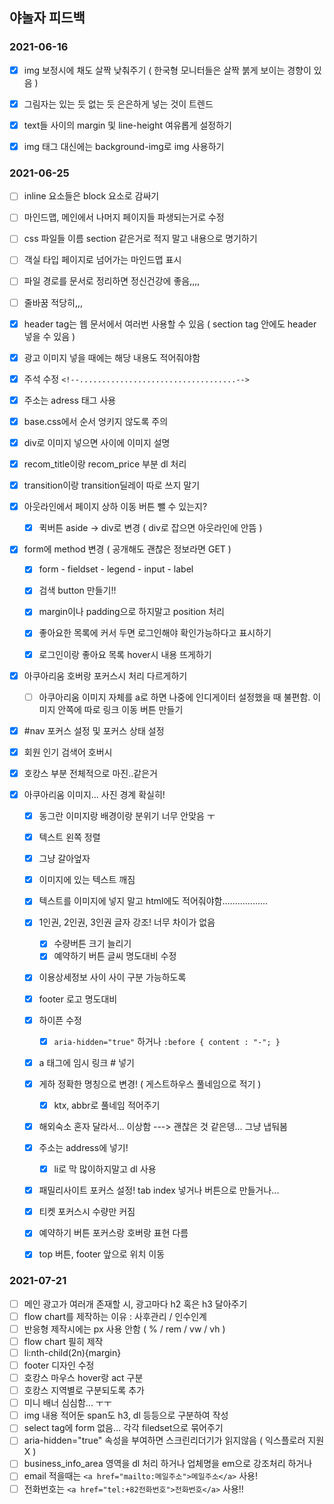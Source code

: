 ## 야놀자 피드백





### 2021-06-16

- [x] img 보정시에 채도 살짝 낮춰주기 ( 한국형 모니터들은 살짝 붉게 보이는 경향이 있음 )
- [x] 그림자는 있는 듯 없는 듯 은은하게 넣는 것이 트렌드
- [x] text들 사이의 margin 및 line-height 여유롭게 설정하기
- [x] img 태그 대신에는 background-img로 img 사용하기 











### 2021-06-25

- [ ] inline 요소들은 block 요소로 감싸기
- [ ] 마인드맵, 메인에서 나머지 페이지들 파생되는거로 수정
- [ ] css 파일들 이름 section 같은거로 적지 말고 내용으로 명기하기
- [ ] 객실 타입 페이지로 넘어가는 마인드맵 표시
- [ ] 파일 경로를 문서로 정리하면 정신건강에 좋음,,,,
- [ ] 줄바꿈 적당히,,,



- [x] header tag는 웹 문서에서 여러번 사용할 수 있음 ( section tag 안에도 header 넣을 수 있음 )

- [x] 광고 이미지 넣을 때에는 해당 내용도 적어줘야함

- [x] 주석 수정 `<!--...................................-->`

- [x] 주소는 adress 태그 사용

- [x] base.css에서 순서 엉키지 않도록 주의 

- [x] div로 이미지 넣으면 사이에 이미지 설명

- [x] recom_title이랑 recom_price 부분 dl 처리

- [x] transition이랑 transition딜레이 따로 쓰지 말기

- [x] 아웃라인에서 페이지 상하 이동 버튼 뺄 수 있는지?

  - [x] 퀵버튼 aside -> div로 변경 ( div로 잡으면 아웃라인에 안뜸 )

- [x] form에 method 변경 ( 공개해도 괜찮은 정보라면 GET )

  - [x] form - fieldset - legend - input - label
  - [x] 검색 button 만들기!!
  - [x] margin이나 padding으로 하지말고 position 처리

  - [x] 좋아요한 목록에 커서 두면 로그인해야 확인가능하다고 표시하기
  - [x] 로그인이랑 좋아요 목록 hover시 내용 뜨게하기

- [x] 아쿠아리움 호버랑 포커스시 처리 다르게하기

  - [ ] 아쿠아리움 이미지 자체를 a로 하면 나중에 인디게이터 설정했을 때 불편함. 이미지 안쪽에 따로 링크 이동 버튼 만들기

- [x] #nav 포커스 설정 및 포커스 상태 설정

- [x] 회원 인기 검색어 호버시 

- [x] 호캉스 부분 전체적으로 마진..같은거
- [x] 아쿠아리움 이미지... 사진 경계 확실히!
  - [x] 동그란 이미지랑 배경이랑 분위기 너무 안맞음 ㅜ
  - [x] 텍스트 왼쪽 정렬
  - [x] 그냥 갈아엎자
  - [x] 이미지에 있는 텍스트 깨짐
  - [x] 텍스트를 이미지에 넣지 말고 html에도 적어줘야함..................
  - [x] 1인권, 2인권, 3인권 글자 강조! 너무 차이가 없음
    - [x] 수량버튼 크기 늘리기
    - [x] 예약하기 버튼 글씨 명도대비 수정
  - [x] 이용상세정보 사이 사이 구분 가능하도록
  - [x] footer 로고 명도대비
  
  - [x] 하이픈 수정 
    - [x] `aria-hidden="true"` 하거나 `:before { content : "-"; }`
  
  - [x] a 태그에 임시 링크 # 넣기 
  - [x] 게하 정확한 명칭으로 변경! ( 게스트하우스 풀네임으로 적기 )
    - [x] ktx, abbr로 풀네임 적어주기
  - [x] 해외숙소 혼자 달라서... 이상함 ---> 괜찮은 것 같은뎅... 그냥 냅둬봄
  - [x] 주소는 address에 넣기!
    - [x] li로 막 많이하지말고 dl 사용
  - [x] 패밀리사이트 포커스 설정! tab index 넣거나 버튼으로 만들거나...
  - [x] 티켓 포커스시 수량만 커짐
  - [x] 예약하기 버튼 포커스랑 호버랑 표현 다름
  - [x] top 버튼, footer 앞으로 위치 이동












### 2021-07-21


- [ ] 메인 광고가 여러개 존재할 시, 광고마다 h2 혹은 h3 달아주기
- [ ] flow chart를 제작하는 이유 : 사후관리 / 인수인계
- [ ] 반응형 제작시에는 px 사용 안함 ( % / rem / vw / vh )
- [ ] flow chart 필히 제작
- [ ] li:nth-child(2n){margin}
- [ ] footer 디자인 수정
- [ ] 호캉스 마우스 hover랑 act 구분
- [ ] 호캉스 지역별로 구분되도록 추가
- [ ] 미니 배너 심심함... ㅜㅜ
- [ ] img 내용 적어둔 span도 h3, dl 등등으로 구분하여 작성
- [ ] select tag에 form 없음... 각각 filedset으로 묶어주기
- [ ] aria-hidden="true" 속성을 부여하면 스크린리더기가 읽지않음 ( 익스플로러 지원 X )
- [ ] business_info_area 영역을 dl 처리 하거나 업체명을 em으로 강조처리 하거나
- [ ] email 적을때는 `<a href="mailto:메일주소">메일주소</a>` 사용!
- [ ] 전화번호는 `<a href="tel:+82전화번호">전화번호</a>` 사용!!
